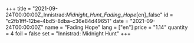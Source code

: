 +++
title = "2021-09-24T00:00:00Z_Innistrad:_Midnight_Hunt_Fading_Hope_[en]_false"
id = "c2fb1fff-12be-4bd5-8dba-c36e84d49651"
date = "2021-09-24T00:00:00Z"
name = "Fading Hope"
lang = ["en"]
price = "1.14"
quantity = 4
foil = false
set = "Innistrad: Midnight Hunt"
+++
